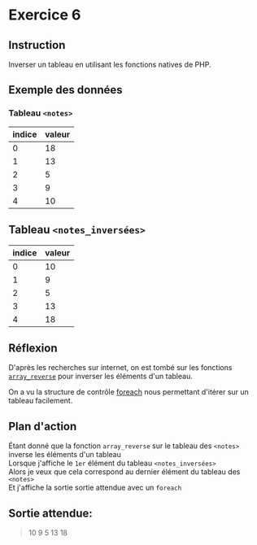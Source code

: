 # Exercice 6

## Instruction

Inverser un tableau en utilisant les fonctions natives de PHP.

## Exemple des données 

### Tableau `<notes>`

| indice | valeur |
| ------ | ------ |
| 0      | 18     |
| 1      | 13     |
| 2      | 5      |
| 3      | 9      |
| 4      | 10     |

## Tableau `<notes_inversées>`

| indice | valeur |
| ------ | ------ |
| 0      | 10     |
| 1      | 9      |
| 2      | 5      |
| 3      | 13     |
| 4      | 18     |

## Réflexion

D'après les recherches sur internet, on est tombé sur les fonctions
[`array_reverse`](https://www.php.net/manual/fr/function.array-reverse.php) pour
inverser les éléments d'un tableau.

On a vu la structure de contrôle [foreach](https://www.php.net/manual/fr/control-structures.foreach.php)
nous permettant d'itérer sur un tableau facilement.

## Plan d'action

Étant donné que la fonction `array_reverse` sur le tableau des `<notes>` inverse les éléments d'un tableau  
Lorsque j'affiche le `1er` élément du tableau `<notes_inversées>`  
Alors je veux que cela correspond au dernier élément du tableau des `<notes>`  
Et j'affiche la sortie sortie attendue avec un `foreach`

## Sortie attendue:

> 10 9 5 13 18
